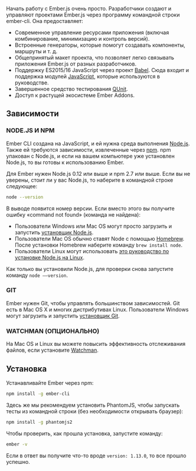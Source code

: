 Начать работу с Ember.js очень просто. Разработчики создают и управляют проектами Ember.js через программу командной строки ember-cli. Она предоставляет:

* Современное управление ресурсами приложения (включая комбинирование, минимизацию и контроль версий).
* Встроенные генераторы, которые помогут создавать компоненты, маршруты и т. д.
* Общепринятый макет проекта, что позволяет легко связывать приложения Ember.js от разных разработчиков.
* Поддержку ES2015/16 JavaScript через проект [Babel](http://babeljs.io/docs/learn-es2015/). Сюда входит и поддержка модулей [JavaScript](http://exploringjs.com/es6/ch_modules.html), которые используются в руководстве.
* Завершенное средство тестирования [QUnit](https://qunitjs.com/).
* Доступ к растущей экосистеме Ember Addons.

## Зависимости

### NODE.JS И NPM

Ember CLI создана на JavaScript, и ей нужна среда выполнения [Node.js](https://nodejs.org/). Также ей требуются зависимости, извлеченные через [npm](https://www.npmjs.com/). npm упакован с Node.js, и если на вашем компьютере уже установлен Node.js, то вы готовы к использованию Ember.

Для Ember нужен Node.js 0.12 или выше и npm 2.7 или выше. Если вы не уверены, стоит ли у вас Node.js, то наберите в командной строке следующее:

```bash
node --version
```

В выводе появится номер версии. Если вместо этого вы получите ошибку «command not found» (команда не найдена):

* Пользователи Windows или Mac OS могут просто загрузить и запустить [установщик Node.js](http://nodejs.org/download/).
* Пользователи Mac OS обычно ставят Node с помощью [Homebrew](http://brew.sh/). После установки Homebrew наберите команду `brew install node`.
* Пользователи Linux могут использовать [это руководство по установке Node.js на Linux](https://github.com/joyent/node/wiki/Installing-Node.js-via-package-manager).

Как только вы установили Node.js, для проверки снова запустите команду `node ––version`.

### GIT

Ember нужен Git, чтобы управлять большинством зависимостей. Git есть в Mac OS X и многих дистрибутивах Linux. Пользователи Windows могут загрузить и запустить [установщик Git](http://git-scm.com/download/win).

### WATCHMAN (ОПЦИОНАЛЬНО)

На Mac OS и Linux вы можете повысить эффективность отслеживания файлов, если установите [Watchman](https://facebook.github.io/watchman/docs/install.html).

## Установка

Устанавливайте Ember через npm:

```bash
npm install -g ember-cli
```

Здесь же мы рекомендуем установить PhantomJS, чтобы запускать тесты из командной строки (без необходимости открывать браузер):

```bash
npm install -g phantomjs2
```

Чтобы проверить, как прошла установка, запустите команду:

```bash
ember -v
```

Если в ответ вы получите что-то вроде `version: 1.13.0`, то все прошло успешно.